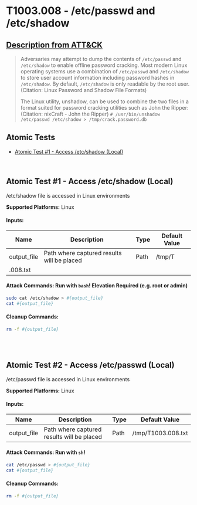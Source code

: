 # T1003.008 - /etc/passwd and /etc/shadow
## [Description from ATT&CK](https://attack.mitre.org/wiki/Technique/T1003/008)
<blockquote>Adversaries may attempt to dump the contents of <code>/etc/passwd</code> and <code>/etc/shadow</code> to enable offline password cracking. Most modern Linux operating systems use a combination of <code>/etc/passwd</code> and <code>/etc/shadow</code> to store user account information including password hashes in <code>/etc/shadow</code>. By default, <code>/etc/shadow</code> is only readable by the root user.(Citation: Linux Password and Shadow File Formats)

The Linux utility, unshadow, can be used to combine the two files in a format suited for password cracking utilities such as John the Ripper:(Citation: nixCraft - John the Ripper) <code># /usr/bin/unshadow /etc/passwd /etc/shadow > /tmp/crack.password.db</code>
</blockquote>

## Atomic Tests

- [Atomic Test #1 - Access /etc/shadow (Local)](#atomic-test-1---access-etcshadow-local)


<br/>

## Atomic Test #1 - Access /etc/shadow (Local)
/etc/shadow file is accessed in Linux environments

**Supported Platforms:** Linux




#### Inputs:
| Name | Description | Type | Default Value |
|------|-------------|------|---------------|
| output_file | Path where captured results will be placed | Path | /tmp/T
.008.txt|


#### Attack Commands: Run with `bash`!  Elevation Required (e.g. root or admin)


```bash
sudo cat /etc/shadow > #{output_file}
cat #{output_file}
```

#### Cleanup Commands:
```bash
rm -f #{output_file}
```





<br/>
<br/>

## Atomic Test #2 - Access /etc/passwd (Local)
/etc/passwd file is accessed in Linux environments

**Supported Platforms:** Linux




#### Inputs:
| Name | Description | Type | Default Value |
|------|-------------|------|---------------|
| output_file | Path where captured results will be placed | Path | /tmp/T1003.008.txt|


#### Attack Commands: Run with `sh`!


```sh
cat /etc/passwd > #{output_file}
cat #{output_file}
```

#### Cleanup Commands:
```sh
rm -f #{output_file}
```





<br/>
